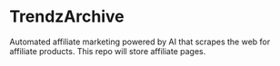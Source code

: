 # TrendzArchive

Automated affiliate marketing powered by AI that scrapes the web for affiliate products. This repo will store affiliate pages.
